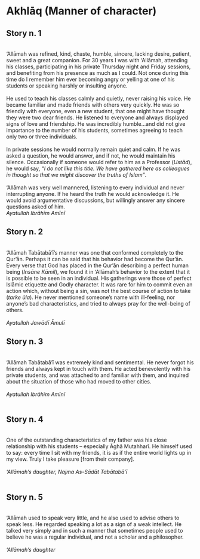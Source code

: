 Akhlāq (Manner of character)
============================

Story n. 1
----------

   
 ‘Allāmah was refined, kind, chaste, humble, sincere, lacking desire,
patient, sweet and a great companion. For 30 years I was with ‘Allāmah,
attending his classes, participating in his private Thursday night and
Friday sessions, and benefiting from his presence as much as I could.
Not once during this time do I remember him ever becoming angry or
yelling at one of his students or speaking harshly or insulting
anyone.   
              
 He used to teach his classes calmly and quietly, never raising his
voice. He became familiar and made friends with others very quickly. He
was so friendly with everyone, even a new student, that one might have
thought they were two dear friends. He listened to everyone and always
displayed signs of love and friendship. He was incredibly humble…and did
not give importance to the number of his students, sometimes agreeing to
teach only two or three individuals.  
    
 In private sessions he would normally remain quiet and calm. If he was
asked a question, he would answer, and if not, he would maintain his
silence. Occasionally if someone would refer to him as a Professor
(*Ustād*), he would say, *“I do not like this title. We have gathered
here as colleagues in thought so that we might discover the truths of
Islam”*.  
    
 ‘Allāmah was very well mannered, listening to every individual and
never interrupting anyone. If he heard the truth he would acknowledge
it. He would avoid argumentative discussions, but willingly answer any
sincere questions asked of him.    
*Ayatullah Ibrāhīm Amīnī*  

Story n. 2
----------

   
 ‘Allāmah Tabātabā’ī’s manner was one that conformed completely to the
Qur’ān. Perhaps it can be said that his behavior had become the Qur’ān.
Every verse that God has placed in the Qur’ān describing a perfect human
being (*Insāne Kāmil*), we found it in ‘Allāmah’s behavior to the extent
that it is possible to be seen in an individual. His gatherings were
those of perfect Islāmic etiquette and Godly character. It was rare for
him to commit even an action which, without being a sin, was not the
best course of action to take (*tarke ūla*). He never mentioned
someone’s name with ill-feeling, nor anyone’s bad characteristics, and
tried to always pray for the well-being of others.  
    
*Ayatullah Jawādī Āmulī* 

Story n. 3
----------

   
 ‘Allāmah Tabātabā’ī was extremely kind and sentimental. He never forgot
his friends and always kept in touch with them. He acted benevolently
with his private students, and was attached to and familiar with them,
and inquired about the situation of those who had moved to other
cities.  
    
*Ayatullah Ibrāhīm Amīnī*  
  

Story n. 4
----------

   
 One of the outstanding characteristics of my father was his close
relationship with his students – especially Āghā Mutahharī. He himself
used to say: every time I sit with my friends, it is as if the entire
world lights up in my view. Truly I take pleasure [from their
company].  
    
*‘Allāmah’s daughter, Najma As-Sādāt Tabātabā’ī*  
  

Story n. 5
----------

   
 ‘Allāmah used to speak very little, and he also used to advise others
to speak less. He regarded speaking a lot as a sign of a weak intellect.
He talked very simply and in such a manner that sometimes people used to
believe he was a regular individual, and not a scholar and a
philosopher.  
    
*‘Allāmah’s daughter* 


